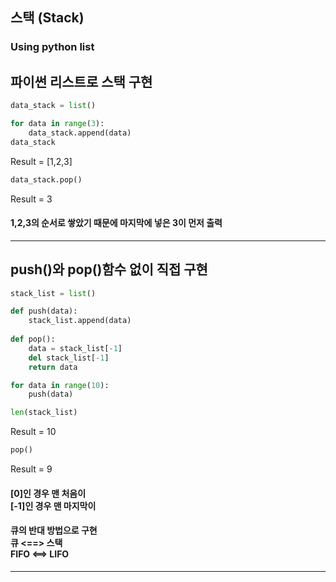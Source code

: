 ## 스택 (Stack)
### Using python list


## 파이썬 리스트로 스택 구현
```python
data_stack = list()

for data in range(3):
    data_stack.append(data)
data_stack
```
Result = [1,2,3]

```python
data_stack.pop()
```
Result = 3 

#### 1,2,3의 순서로 쌓았기 때문에 마지막에 넣은 3이 먼저 출력
---------------------

## push()와 pop()함수 없이 직접 구현

```python
stack_list = list()

def push(data):
    stack_list.append(data)
    
def pop():
    data = stack_list[-1]
    del stack_list[-1]
    return data

for data in range(10):
    push(data)
```
```python
len(stack_list)
```
Result = 10

```python
pop()
```
Result = 9

#### [0]인 경우 맨 처음이 <br/> [-1]인 경우 맨 마지막이
#### 큐의 반대 방법으로 구현 <br/> 큐 <==> 스택 </br> FIFO <==> LIFO 

---------------------


